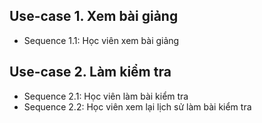 ## Use-case 1. Xem bài giảng

- Sequence 1.1: Học viên xem bài giảng

## Use-case 2. Làm kiểm tra

- Sequence 2.1: Học viên làm bài kiểm tra
- Sequence 2.2: Học viên xem lại lịch sử làm bài kiểm tra
